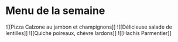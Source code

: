 # Menu de la semaine
![[Pizza Calzone au jambon et champignons]]
![[Délicieuse salade de lentilles]]
![[Quiche poireaux, chèvre lardons]]
![[Hachis Parmentier]]